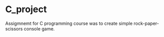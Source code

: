 # C_project

Assigmnemt for C programming course was to create simple rock-paper-scissors console game.
